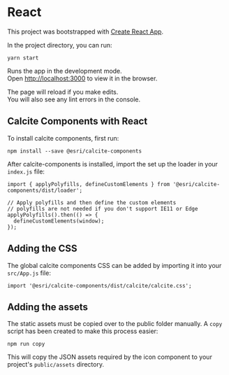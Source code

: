 # React

This project was bootstrapped with [Create React App](https://github.com/facebook/create-react-app).

In the project directory, you can run:

```
yarn start
```

Runs the app in the development mode.<br />
Open [http://localhost:3000](http://localhost:3000) to view it in the browser.

The page will reload if you make edits.<br />
You will also see any lint errors in the console.

## Calcite Components with React

To install calcite components, first run:

```
npm install --save @esri/calcite-components
```

After calcite-components is installed, import the set up the loader in your `index.js` file:

```
import { applyPolyfills, defineCustomElements } from '@esri/calcite-components/dist/loader';

// Apply polyfills and then define the custom elements
// polyfills are not needed if you don't support IE11 or Edge
applyPolyfills().then(() => {
  defineCustomElements(window);
});
```

## Adding the CSS

The global calcite components CSS can be added by importing it into your `src/App.js` file:

```
import '@esri/calcite-components/dist/calcite/calcite.css';
```

## Adding the assets

The static assets must be copied over to the public folder manually. A `copy` script has been created to make this process easier:

```
npm run copy
```

This will copy the JSON assets required by the icon component to your project's `public/assets` directory.

